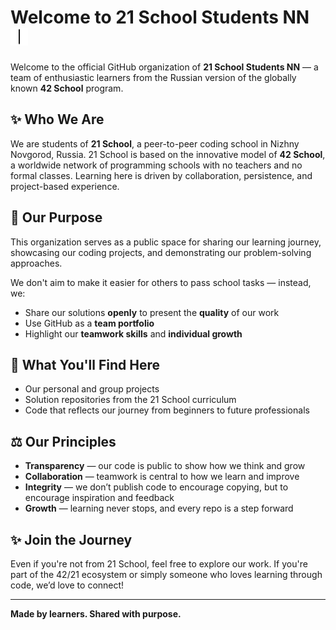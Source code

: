 # Welcome to 21 School Students NN <span><img style="height: 1em;" src="../misc/heart.gif"></span>

Welcome to the official GitHub organization of **21 School Students NN** — a team of enthusiastic learners from the Russian version of the globally known **42 School** program.

## ✨ Who We Are

We are students of **21 School**, a peer-to-peer coding school in Nizhny Novgorod, Russia. 21 School is based on the innovative model of **42 School**, a worldwide network of programming schools with no teachers and no formal classes. Learning here is driven by collaboration, persistence, and project-based experience.

## 🌟 Our Purpose

This organization serves as a public space for sharing our learning journey, showcasing our coding projects, and demonstrating our problem-solving approaches.

We don't aim to make it easier for others to pass school tasks — instead, we:

* Share our solutions **openly** to present the **quality** of our work
* Use GitHub as a **team portfolio**
* Highlight our **teamwork skills** and **individual growth**

## 🏢 What You'll Find Here

* Our personal and group projects
* Solution repositories from the 21 School curriculum
* Code that reflects our journey from beginners to future professionals

## ⚖️ Our Principles

* **Transparency** — our code is public to show how we think and grow
* **Collaboration** — teamwork is central to how we learn and improve
* **Integrity** — we don’t publish code to encourage copying, but to encourage inspiration and feedback
* **Growth** — learning never stops, and every repo is a step forward

## ✨ Join the Journey

Even if you're not from 21 School, feel free to explore our work. If you're part of the 42/21 ecosystem or simply someone who loves learning through code, we’d love to connect!

---

**Made by learners. Shared with purpose.**
